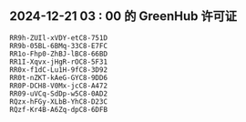 ## 2024-12-21 03 : 00 的 GreenHub 许可证
```
RR9h-ZUIl-xVDY-etC8-751D
RR9b-05BL-6BMq-33C8-E7FC
RR1o-Fhp0-ZhBJ-lBC8-66BD
RR1I-Xqvx-jHgR-rOC8-5F31
RR0x-f1dC-Lu1H-9fC8-3D92
RR0t-nZKT-kAeG-GYC8-9DD6
RR0P-DCH8-V0Mx-jcC8-A472
RR09-uVCq-SdDp-w5C8-0AD2
RQzx-hFGy-XLbB-YhC8-D23C
RQzf-Kr4B-A6Zq-dpC8-6DFB
```
